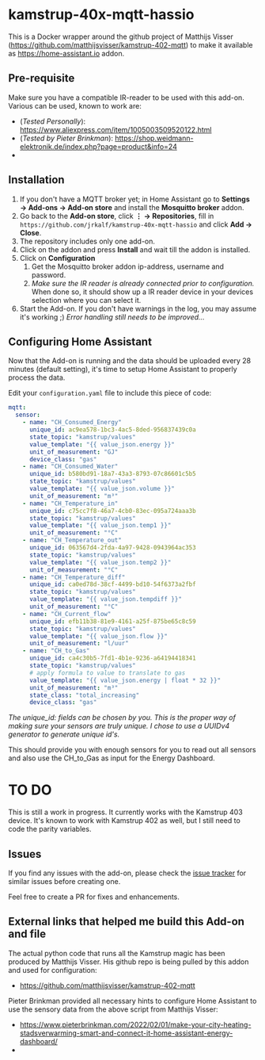 # kamstrup-40x-mqtt-hassio
This is a Docker wrapper around the github project of Matthijs Visser (https://github.com/matthijsvisser/kamstrup-402-mqtt) to make it available as https://home-assistant.io addon.

## Pre-requisite
Make sure you have a compatible IR-reader to be used with this add-on. Various can be used, known to work are:
- (*Tested Personally*): https://www.aliexpress.com/item/1005003509520122.html
- (*Tested by Pieter Brinkman*): https://shop.weidmann-elektronik.de/index.php?page=product&info=24
- 
## Installation
1. If you don't have a MQTT broker yet; in Home Assistant go to **Settings → Add-ons → Add-on store** and install the **Mosquitto broker** addon.
2. Go back to the **Add-on store**, click **⋮ → Repositories**, fill in</br>  `https://github.com/jrkalf/kamstrup-40x-mqtt-hassio` and click **Add → Close**.
3. The repository includes only one add-on.
4. Click on the addon and press **Install** and wait till the addon is installed.
5. Click on **Configuration**
   1. Get the Mosquitto broker addon ip-address, username and password.
   2. *Make sure the IR reader is already connected prior to configuration.* When done so, it should show up a IR reader device in your devices selection where you can select it.
6. Start the Add-on. If you don't have warnings in the log, you may assume it's working ;)
   *Error handling still needs to be improved...*

## Configuring Home Assistant
Now that the Add-on is running and the data should be uploaded every 28 minutes (default setting), it's time to setup Home Assistant to properly process the data.

Edit your `configuration.yaml` file to include this piece of code:
```yaml
mqtt:
  sensor:
    - name: "CH_Consumed_Energy"
      unique_id: ac9ea578-1bc3-4ac5-8ded-956837439c0a
      state_topic: "kamstrup/values"
      value_template: "{{ value_json.energy }}"
      unit_of_measurement: "GJ"
      device_class: "gas"
    - name: "CH_Consumed_Water"
      unique_id: b580bd91-18a7-43a3-8793-07c86601c5b5
      state_topic: "kamstrup/values"
      value_template: "{{ value_json.volume }}"
      unit_of_measurement: "m³"
    - name: "CH_Temperature_in"
      unique_id: c75cc7f8-46a7-4cb0-83ec-095a724aaa3b
      state_topic: "kamstrup/values"
      value_template: "{{ value_json.temp1 }}"
      unit_of_measurement: "°C"
    - name: "CH_Temperature_out"
      unique_id: 063567d4-2fda-4a97-9428-0943964ac353
      state_topic: "kamstrup/values"
      value_template: "{{ value_json.temp2 }}"
      unit_of_measurement: "°C"
    - name: "CH_Temperature_diff"
      unique_id: ca0ed78d-38cf-4499-bd10-54f6373a2fbf
      state_topic: "kamstrup/values"
      value_template: "{{ value_json.tempdiff }}"
      unit_of_measurement: "°C"
    - name: "CH_Current_flow"
      unique_id: efb11b38-81e9-4161-a25f-875be65c8c59
      state_topic: "kamstrup/values"
      value_template: "{{ value_json.flow }}"
      unit_of_measurement: "l/uur"
    - name: "CH_to_Gas"
      unique_id: ca4c30b5-7fd1-4b1e-9236-a64194418341
      state_topic: "kamstrup/values"
      # apply formula to value to translate to gas
      value_template: "{{ value_json.energy | float * 32 }}"
      unit_of_measurement: "m³"
      state_class: "total_increasing"
      device_class: "gas"  
```
*The unique_id: fields can be chosen by you. This is the proper way of making sure your sensors are truly unique. I chose to use a UUIDv4 generator to generate unique id's.*

This should provide you with enough sensors for you to read out all sensors and also use the CH_to_Gas as input for the Energy Dashboard.

# TO DO
This is still a work in progress. It currently works with the Kamstrup 403 device. It's known to work with Kamstrup 402 as well, but I still need to code the parity variables.

## Issues
If you find any issues with the add-on, please check the [issue tracker](https://github.com/jrkalf/kamstrup-40x-mqtt-hassio/issues) for similar issues before creating one.

Feel free to create a PR for fixes and enhancements. 

## External links that helped me build this Add-on and file
The actual python code that runs all the Kamstrup magic has been produced by Matthijs Visser. His github repo is being pulled by this addon and used for configuration:
- https://github.com/matthijsvisser/kamstrup-402-mqtt

Pieter Brinkman provided all necessary hints to configure Home Assistant to use the sensory data from the above script from Matthijs Visser:
- https://www.pieterbrinkman.com/2022/02/01/make-your-city-heating-stadsverwarming-smart-and-connect-it-home-assistant-energy-dashboard/
- 